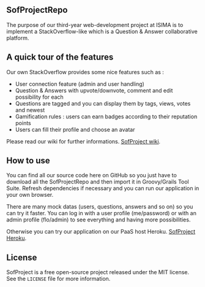 ## SofProjectRepo ##

The purpose of our third-year web-development project at ISIMA is to implement a StackOverflow-like which is a Question & Answer collaborative platform.


## A quick tour of the features ##

Our own StackOverflow provides some nice features such as :
 - User connection feature (admin and user handling)
 - Question & Answers with upvote/downvote, comment and edit possibility for each
 - Questions are tagged and you can display them by tags, views, votes and newest
 - Gamification rules : users can earn badges according to their reputation points
 - Users can fill their profile and choose an avatar
 

Please read our wiki for further informations. [SofProject wiki](https://github.com/flocheyv/SofProjectRepo/wiki/SofProject).


## How to use ##

You can find all our source code here on GitHub so you just have to download all the SofProjectRepo and then
import it in Groovy/Grails Tool Suite. Refresh dependencies if necessary and you can run our application
in your own browser.

There are many mock datas (users, questions, answers and so on) so you can try it faster.
You can log in with a user profile (me/password) or with an admin profile (flo/admin) to see everything and having more possibilities.

Otherwise you can try our application on our PaaS host Heroku. [SofProject Heroku](https://github.com/flocheyv/).


## License ##

SofProject is a free open-source project released under the MIT license. See the `LICENSE` file for more information.
